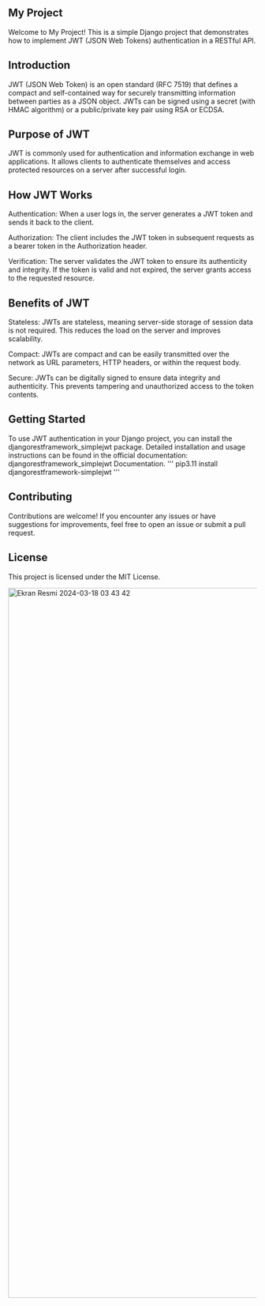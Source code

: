 ## My Project
Welcome to My Project! This is a simple Django project that demonstrates how to implement JWT (JSON Web Tokens) authentication in a RESTful API.

## Introduction
JWT (JSON Web Token) is an open standard (RFC 7519) that defines a compact and self-contained way for securely transmitting information between parties as a JSON object. JWTs can be signed using a secret (with HMAC algorithm) or a public/private key pair using RSA or ECDSA.

## Purpose of JWT
JWT is commonly used for authentication and information exchange in web applications. It allows clients to authenticate themselves and access protected resources on a server after successful login.

## How JWT Works
Authentication: When a user logs in, the server generates a JWT token and sends it back to the client.

Authorization: The client includes the JWT token in subsequent requests as a bearer token in the Authorization header.

Verification: The server validates the JWT token to ensure its authenticity and integrity. If the token is valid and not expired, the server grants access to the requested resource.

## Benefits of JWT
Stateless: JWTs are stateless, meaning server-side storage of session data is not required. This reduces the load on the server and improves scalability.

Compact: JWTs are compact and can be easily transmitted over the network as URL parameters, HTTP headers, or within the request body.

Secure: JWTs can be digitally signed to ensure data integrity and authenticity. This prevents tampering and unauthorized access to the token contents.

## Getting Started

To use JWT authentication in your Django project, you can install the djangorestframework_simplejwt package. Detailed installation and usage instructions can be found in the official documentation: djangorestframework_simplejwt Documentation.
''' pip3.11 install djangorestframework-simplejwt '''

## Contributing
Contributions are welcome! If you encounter any issues or have suggestions for improvements, feel free to open an issue or submit a pull request.

## License
This project is licensed under the MIT License.

<img width="1438" alt="Ekran Resmi 2024-03-18 03 43 42" src="https://github.com/ARTUMLU/DJANGO-CREATE-JASONWEBTOKEN/assets/86891887/eaf2fd6a-1db5-4360-aa05-053698a6b69d">

